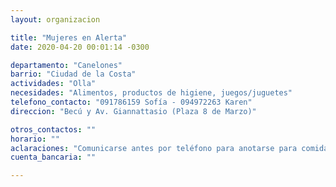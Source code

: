 ```yaml
---
layout: organizacion

title: "Mujeres en Alerta"
date: 2020-04-20 00:01:14 -0300

departamento: "Canelones"
barrio: "Ciudad de la Costa"
actividades: "Olla"
necesidades: "Alimentos, productos de higiene, juegos/juguetes"
telefono_contacto: "091786159 Sofía - 094972263 Karen"
direccion: "Becú y Av. Giannattasio (Plaza 8 de Marzo)"

otros_contactos: ""
horario: ""
aclaraciones: "Comunicarse antes por teléfono para anotarse para comidas"
cuenta_bancaria: ""

---
```

